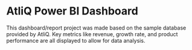# AtliQ Power BI Dashboard

This dashboard/report project was made based on the sample database provided by AtliQ. Key metrics like revenue, growth rate, and product performance are all displayed to allow for data analysis. 

